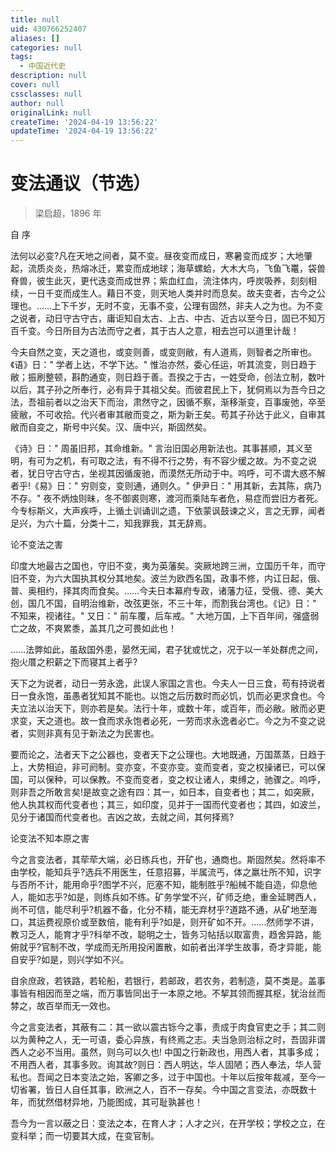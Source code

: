 ```yaml
---
title: null
uid: 430766252407
aliases: []
categories: null
tags:
  - 中国近代史
description: null
cover: null
cssclasses: null
author: null
originalLink: null
createTime: '2024-04-19 13:56:22'
updateTime: '2024-04-19 13:56:22'
---
```


# 变法通议（节选）

> 梁启超，1896 年

自 序

法何以必变?凡在天地之间者，莫不变。昼夜变而成日，寒暑变而成岁；大地肇起，流质炎炎，热熔冰迁，累变而成地球；海草螺蛤，大木大鸟，飞鱼飞鼍，袋兽脊兽，彼生此灭，更代迭变而成世界；紫血红血，流注体内，呼炭吸养，刻刻相续，一日千变而成生人。藉日不变，则天地人类并时而息矣。故夫变者，古今之公理也。……上下千岁，无时不变，无事不变，公理有固然，非夫人之为也。为不变之说者，动日守古守古，庸讵知自太古、上古、中古、近古以至今日，固已不知万百千变。今日所目为古法而守之者，其于古人之意，相去岂可以道里计哉！

今夫自然之变，天之道也，或变则善，或变则敝，有人道焉，则智者之所审也。《语》日：" 学者上达，不学下达。" 惟治亦然，委心任运，听其流变，则日趋于敝；振刷整顿，斟酌通变，则日趋于善。吾揆之于古，一姓受命，创法立制，数叶以后，其子孙之所奉行，必有异于其祖父矣。而彼君民上下，犹侗焉以为吾今日之法，吾祖前者以之治天下而治，肃然守之，因循不察，渐移渐变，百事废弛，卒至疲敝，不可收拾。代兴者审其敝而变之，斯为新王矣。苟其子孙达于此义，自审其敝而自变之，斯号中兴矣。汉、唐中兴，斯固然矣。

《诗》日：" 周虽旧邦，其命维新。" 言治旧国必用新法也。其事甚顺，其义至明，有可为之机，有可取之法，有不得不行之势，有不容少缓之故。为不变之说者，犹日守古守古，坐视其因循废驰，而漠然无所动于中。呜呼，可不谓大惑不解者乎!《易》日：" 穷则变，变则通，通则久。" 伊尹日：" 用其新，去其陈，病乃不存。" 夜不炳烛则昧，冬不御裘则寒，渡河而乘陆车者危，易症而尝旧方者死。今专标斯义，大声疾呼，上循土训诵训之遗，下依蒙讽鼓谏之义，言之无罪，闻者足兴，为六十篇，分类十二，知我罪我，其无辞焉。

论不变法之害

印度大地最古之国也，守旧不变，夷为英藩矣。突厥地跨三洲，立国历千年，而守旧不变，为六大国执其权分其地矣。波兰为欧西名国，政事不修，内讧日起，俄、普、奥相约，择其肉而食矣。……今夫日本幕府专政，诸藩力征，受俄、德、美大创，国几不国，自明治维新，改弦更张，不三十年，而割我台湾也。《记》日：" 不知来，视诸往。" 又日：" 前车覆，后车戒。" 大地万国，上下百年间，强盛弱亡之故，不爽累黍，盖其几之可畏如此也！

……法弊如此，虽敌国外患，晏然无闻，君子犹或忧之，况于以一羊处群虎之间，抱火厝之积薪之下而寝其上者乎?

天下之为说者，动日一劳永逸，此误人家国之言也。今夫人一日三食，苟有持说者日一食永饱，虽愚者犹知其不能也。以饱之后历数时而必饥，饥而必更求食也。今夫立法以治天下，则亦若是矣。法行十年，或数十年，或百年，而必敝。敝而必更求变，天之道也。故一食而求永饱者必死，一劳而求永逸者必亡。今之为不变之说者，实则非真有见于新法之为民害也。

要而论之，法者天下之公器也，变者天下之公理也。大地既通，万国蒸蒸，日趋于上，大势相迫，非可阏制。变亦变，不变亦变。变而变者，变之权操诸已，可以保国，可以保种，可以保教。不变而变者，变之权让诸人，束缚之，驰骤之。呜呼，则非吾之所敢言矣!是故变之途有四：其一，如日本，自变者也；其二，如突厥，他人执其权而代变者也；其三，如印度，见并于一国而代变者也；其四，如波兰，见分于诸国而代变者也。吉凶之故，去就之间，其何择焉?

论变法不知本原之害

今之言变法者，其荦荦大端，必日练兵也，开矿也，通商也。斯固然矣。然将率不由学校，能知兵乎?选兵不用医生，任意招募，半属流丐，体之羸壮所不知，识字与否所不计，能用命乎?图学不兴，厄塞不知，能制胜乎?船械不能自造，仰息他人，能如志乎?如是，则练兵如不练。矿务学堂不兴，矿师乏绝，重金延聘西人，尚不可信，能尽利乎?机器不备，化分不精，能无弃材乎?道路不通，从矿地至海口，其运费视原价或至数倍，能有利乎?如是，则开矿如不开。……然师学不讲，教习乏人，能育才乎?科举不改，聪明之士，皆务习帖括以取富贵，趋舍异路，能俯就乎?官制不改，学成而无所用投闲置散，如前者出洋学生故事，奇才异能，能自安乎?如是，则兴学如不兴。

自余庶政，若铁路，若轮船，若银行，若邮政，若农务，若制造，莫不类是。盖事事皆有相因而至之端，而万事皆同出于一本原之地。不挈其领而握其枢，犹治丝而棼之，故百举而无一效也。

今之言变法者，其蔽有二：其一欲以震古铄今之事，责成于肉食官吏之手；其二则以为黄种之人，无一可语，委心异族，有终焉之志。夫当急则治标之时，吾固非谓西人之必不当用。虽然，则乌可以久也! 中国之行新政也，用西人者，其事多成；不用西人者，其事多败。询其故?则日：西人明达，华人固陋；西人奉法，华人营私也。吾闻之日本变法之始，客卿之多，过于中国也。十年以后按年裁减，至今一切省署，皆日人自任其事，欧洲之人，百不一存矣。今中国之言变法，亦既数十年，而犹然借材异地，乃能图成，其可耻孰甚也！

吾今为一言以蔽之日：变法之本，在育人才；人才之兴，在开学校；学校之立，在变科举；而一切要其大成，在变官制。
